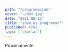 ```yaml
---
path: "/programacion"
cover: "./dev.jpg"
date: "2021-02-15"
title: "¿Que es programar?"
published: true
tags: ["charlas"]
---
```

Proximamente